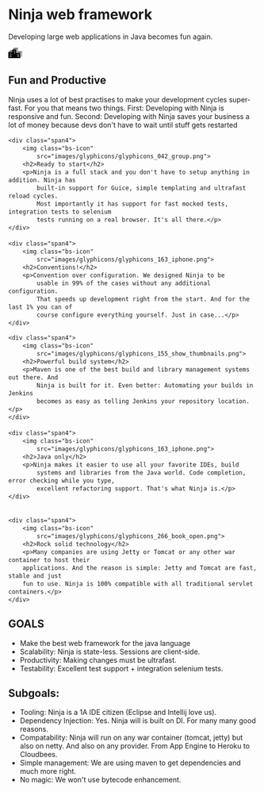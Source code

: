 <!-- Main hero unit for a primary marketing message or call to action -->
<div class="hero-unit">
	<h1>Ninja web framework</h1>
	<p>Developing large web applications in Java becomes fun again.</p>
</div>


<!-- Example row-fluid of columns -->
<div class="row-fluid">
	<div class="span4">
		<img class="bs-icon"
			src="images/glyphicons/glyphicons_079_podium.png">
		<h2>Fun and Productive</h2>
		<p>Ninja uses a lot of best practises to make your development cycles super-fast.
		For you that means two things. First: Developing with Ninja is responsive and fun. Second:
		Developing with Ninja saves your business a lot of money because devs don't have to wait until
		stuff gets restarted</p>
	</div>



	<div class="span4">
		<img class="bs-icon"
			src="images/glyphicons/glyphicons_042_group.png">
		<h2>Ready to start</h2>
		<p>Ninja is a full stack and you don't have to setup anything in addition. Ninja has
			built-in support for Guice, simple templating and ultrafast reload cycles.
			Most importantly it has support for fast mocked tests, integration tests to selenium
			tests running on a real browser. It's all there.</p>
	</div>
	
	<div class="span4">
		<img class="bs-icon"
			src="images/glyphicons/glyphicons_163_iphone.png">
		<h2>Conventions!</h2>
		<p>Convention over configuration. We designed Ninja to be 
			usable in 99% of the cases without any additional configuration. 
			That speeds up development right from the start. And for the last 1% you can of 
			course configure everything yourself. Just in case...</p>
	</div>

</div>

<div class="row-fluid">

	<div class="span4">
		<img class="bs-icon"
			src="images/glyphicons/glyphicons_155_show_thumbnails.png">
		<h2>Powerful build system</h2>
		<p>Maven is one of the best build and library management systems out there. And
			Ninja is built for it. Even better: Automating your builds in Jenkins
			becomes as easy as telling Jenkins your repository location.</p>
	</div>

	<div class="span4">
		<img class="bs-icon"
			src="images/glyphicons/glyphicons_163_iphone.png">
		<h2>Java only</h2>
		<p>Ninja makes it easier to use all your favorite IDEs, build
			systems and libraries from the Java world. Code completion, error checking while you type,
			excellent refactoring support. That's what Ninja is.</p>
	</div>


	<div class="span4">
		<img class="bs-icon"
			src="images/glyphicons/glyphicons_266_book_open.png">
		<h2>Rock solid technology</h2>
		<p>Many companies are using Jetty or Tomcat or any other war container to host their 
		applications. And the reason is simple: Jetty and Tomcat are fast, stable and just
		fun to use. Ninja is 100% compatible with all traditional servlet containers.</p>
	</div>
</div>


GOALS
-----
- Make the best web framework for the java language
- Scalability: Ninja is state-less. Sessions are client-side.
- Productivity: Making changes must be ultrafast.
- Testability: Excellent test support + integration selenium tests.

Subgoals:
--------
- Tooling: Ninja is a 1A IDE citizen (Eclipse and Intellij love us).
- Dependency Injection: Yes. Ninja will is built on DI. For many many good reasons.
- Compatability: Ninja will run on any war container (tomcat, jetty) but also on netty. And also on any provider. From App Engine to Heroku to Cloudbees.
- Simple management: We are using maven to get dependencies and much more right.
- No magic: We won't use bytecode enhancement.


